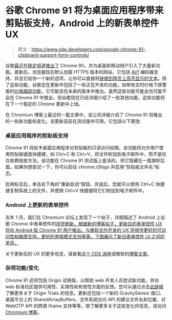 # 谷歌 Chrome 91 将为桌面应用程序带来剪贴板支持，Android 上的新表单控件 UX

> 原文：<https://www.xda-developers.com/google-chrome-91-clipboard-support-form-controls/>

谷歌[最近在稳定频道推出了](https://www.xda-developers.com/google-chrome-90-stable-rollout/) Chrome 90，并为桌面和移动用户引入了大量新功能。更新后，浏览器现在默认加载 HTTPS 版本的网站，它包括 [AV1](https://www.xda-developers.com/av1-future-video-codecs-google-hevc/) 编码器支持，并且它给你一个新的选项，让你可以直接将[链接到网页上高亮显示的文本](https://www.xda-developers.com/google-chrome-90-share-highlighted-text-web-pages/)。除了这些功能，谷歌还在更新中包括了一些正在开发的功能，如带有实时价格下跌警报的[价格跟踪功能](https://www.xda-developers.com/google-chrome-90-price-tracking/)，它可能会在未来的版本中推出。虽然这些功能可能会也可能不会在 Chrome 91 中推出，但谷歌现在已经详细介绍了一些其他功能，这些功能将在下一个稳定的 Chrome 更新中上线。

在 Chromium 博客上最近的一篇文章中，该公司详细介绍了 Chrome 91 将推出的一些新功能和变化。该更新目前在测试版中可用，它包括以下更改:

### 桌面应用程序的剪贴板支持

Chrome 91 将给予桌面应用程序对剪贴板的只读访问权限。该功能将允许用户使用剪贴板键盘快捷键，如 Ctrl+C 和 Ctrl+V，将文件附加到电子邮件中，而不是仅仅依靠拖放方法。该功能在 Chrome 91 测试版上是活的，但它隐藏在一面旗帜后面。如果你想尝试一下，你可以前往 *chrome://flags* 并启用“剪贴板文件名”标志。

启用标志后，单击右下角的“重新启动”按钮。完成后，您就可以使用 Ctrl+C 快捷键复制系统上的文件，并使用 Ctrl+V 快捷键将它们附加到电子邮件中。

### Android 上更新的表单控件

去年 1 月，我们在 Chromium 论坛上发现了一个帖子，详细描述了 Android 上谷歌 Chrome 中表单控件的[视觉刷新。根据新的博客帖子，更新后的表单控件 UX 将向 Android 版 Chrome 91 用户推出。与微软合作开发的 UX 将提供更好的可访问性和触摸支持，更好的黑暗模式支持等等。下图展示了新旧表单控件 UI 之间的差异。](https://www.xda-developers.com/google-chromes-form-controls-getting-revamped-ui-touch-support/)

关于更新后的 UX 的更多信息，请查看[这个 CDS 讲座](https://www.youtube.com/watch?v=ZFvPLrKZywA)或微软的[博客文章](https://blogs.windows.com/msedgedev/2019/10/15/form-controls-microsoft-edge-chromium/)。

### 杂项功能/变化

Chrome 91 还将包括 Origin 试用版，以帮助 web 开发人员尝试新功能，并向 web 标准社区提供可用性、实用性和有效性方面的反馈。您可以通过点击[此链接](https://web.dev/origin-trials/)了解更多关于 Origin Trials 的信息。更新还包括一个新的 GravitySensor 接口、桌面平台上的 SharedArrayBuffers、文件系统访问 API 的建议文件名和位置、对 WebOTP API 的跨源 iframe 支持等等。想了解更多关于这些变化的信息，请访问 [Chromium 博客](https://blog.chromium.org/2021/04/chrome-91-handwriting-recognition-webxr.html)。
